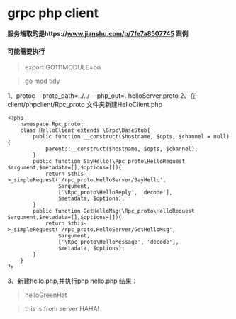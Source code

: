# grpc php client 
**服务端取的是https://www.jianshu.com/p/7fe7a8507745 案例**

#### 可能需要执行
> export GO111MODULE=on

> go mod tidy

1、protoc --proto_path=../../ --php_out=. helloServer.proto
2、在client/phpclient/Rpc_proto 文件夹新建HelloClient.php

    <?php
		namespace Rpc_proto;
		class HelloClient extends \Grpc\BaseStub{
			public function __construct($hostname, $opts, $channel = null) {
				parent::__construct($hostname, $opts, $channel);
			}
			public function SayHello(\Rpc_proto\HelloRequest $argument,$metadata=[],$options=[]){
				return $this->_simpleRequest('/rpc_proto.HelloServer/SayHello',
					$argument,
					['\Rpc_proto\HelloReply', 'decode'],
					$metadata, $options);
			}
			public function GetHelloMsg(\Rpc_proto\HelloRequest $argument,$metadata=[],$options=[]){
				return $this->_simpleRequest('/rpc_proto.HelloServer/GetHelloMsg',
					$argument,
					['\Rpc_proto\HelloMessage', 'decode'],
					$metadata, $options);
			}
		}
	?>

3、新建hello.php,并执行php hello.php
结果：
> helloGreenHat

> this is from server HAHA!